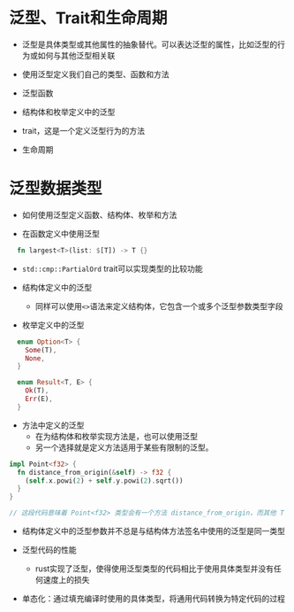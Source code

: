 # 泛型、Trait和生命周期

- 泛型是具体类型或其他属性的抽象替代。可以表达泛型的属性，比如泛型的行为或如何与其他泛型相关联

- 使用泛型定义我们自己的类型、函数和方法

- 泛型函数
- 结构体和枚举定义中的泛型

- trait，这是一个定义泛型行为的方法

- 生命周期

# 泛型数据类型
- 如何使用泛型定义函数、结构体、枚举和方法

- 在函数定义中使用泛型

```rs
  fn largest<T>(list: $[T]) -> T {}
```

- `std::cmp::PartialOrd` trait可以实现类型的比较功能

- 结构体定义中的泛型
  - 同样可以使用`<>`语法来定义结构体，它包含一个或多个泛型参数类型字段

- 枚举定义中的泛型
```rs
  enum Option<T> {
    Some(T),
    None,
  }

  enum Result<T, E> {
    Ok(T),
    Err(E),
  }
```

- 方法中定义的泛型
  - 在为结构体和枚举实现方法是，也可以使用泛型
  - 另一个选择就是定义方法适用于某些有限制的泛型。

```rs
impl Point<f32> {
  fn distance_from_origin(&self) -> f32 {
    (self.x.powi(2) + self.y.powi(2).sqrt())
  }
}

// 这段代码意味着 Point<f32> 类型会有一个方法 distance_from_origin，而其他 T 不是 f32 类型的 Point<T> 实例则没有定义此方法
```

- 结构体定义中的泛型参数并不总是与结构体方法签名中使用的泛型是同一类型

- 泛型代码的性能
  - rust实现了泛型，使得使用泛型类型的代码相比于使用具体类型并没有任何速度上的损失

- 单态化：通过填充编译时使用的具体类型，将通用代码转换为特定代码的过程


